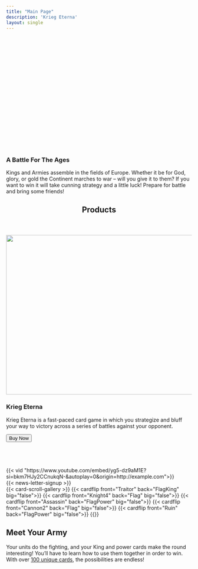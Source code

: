 ```yaml
---
title: "Main Page"
description: 'Krieg Eterna'
layout: single
---
```


<section class="gradient even-gradient">
    <div class="title-wrapper css-UDQ10">
        <div class="css-tqeem">
            <div class="css-UZpTh" style="padding-top:60%;">
                <picture>
                    <img src="/images/Title.png?w=660" alt="" class="css-EzJAk">
                </picture>
            </div>
            <h3 data-text="A Battle For The Ages" class="top-title"><span>A Battle For The
                    Ages</span></h3>
            <div class="top-paragraph">
                <p>Kings and Armies assemble in the fields of Europe. Whether it be for God,
                    glory, or gold the Continent marches to war – will you give it to them?
                    If you want to win it will take cunning strategy and a little luck!
                    Prepare for battle and bring some friends!</p>
            </div>
        </div>
    </div>
</section>

<section class="gradient even-gradient">
    <div class="css-0ErxL css-0vG6H css-kEe4h">
        <div class="css-3c0LG" style="--container-max-width:540px;">
            <header class="css-lIRLd">
                <h2 class="cap-title" id="product" data-text="Products">
                    Products
                </h2>
            </header>
        </div>
        <div class="css-3c0LG product-scroll-box" style="--container-max-width:1200px;">
            <div class="product-box-outer">
                <div class="product-box-wrapper">
                    <div class="swiper-slide product-box swiper-slide-next">
                        <picture>
                            <source srcset="/images/DeluxeDeckRender.png?fm=webp" type="image/webp">
                            <img src="/images/DeluxeDeckRender.png" alt="" width="548" height="433"
                                loading="lazy" class="css-u6Ex featured-image">
                        </picture>
                        <div>
                            <h3 class="product-title" data-text="Standard Edition">Krieg Eterna</h3>
                        </div>
                        <div class="product-desc">
                            <p>Krieg Eterna is a fast-paced card game in which you strategize and bluff
                                your way to victory across a series of battles against your opponent.
                            </p>
                        </div>
                        <div class="css-cW5DV">
                            <div class="css-nd7IL">
                                <div>
                                    <div class="css-AX10X">
                                        <a href="https://www.amazon.com/dp/B0CJHWGZYF?maas=maas_adg_3D8873ABA7D50C8B8D9E95ECC82A19D9_afap_abs&ref_=aa_maas&tag=maas"
                                            target="_blank" rel="noopener">
                                            <button
                                                class="css-lV1Vi buy-product-button css-SmFX4 css-ExOVn"><span
                                                    class="css-Gs9P">Buy
                                                    Now</span></button></a>
                                    </div>
                                </div>
                            </div>
                        </div>
                    </div>
                </div>
            </div>
        </div>
        </br>
        </br>
        </br>
        </br>
        {{< vid  "https://www.youtube.com/embed/yg5-dz9aM1E?si=bkm7HJy2CCnukqN-&autoplay=0&origin=http://example.com">}}
    </div>
    {{< news-letter-signup >}}
</section>

<section id="new-cards-showcase" class="gradient odd-gradient">
    <div class="css-0ErxL css-XorOV css-HBovJ" style="--container-flex-direction:column-reverse;">
        <div class="css-JEZym" style="--intersection-offset:0;">
        </div>
        <div class="css-2ieoz">
            <div class="css-DjW9O" style="opacity: 1;">
            </div>
        </div>
        <div class="css-fTdGr">
                    {{< card-scroll-gallery >}}
                        {{< cardflip front="Traitor" back="FlagKing" big="false">}}
                        {{< cardflip front="Knight4" back="Flag" big="false">}}
                        {{< cardflip front="Assassin" back="FlagPower" big="false">}}
                        {{< cardflip front="Cannon2" back="Flag" big="false">}}
                        {{< cardflip front="Ruin" back="FlagPower" big="false">}}
                    {{</ card-scroll-gallery >}}
            <div id="how-to-play"></div>
            <div class="css-pjOS5 css-P-g66 css-EiWA- css-ysAew">
                <div class="title-wrapper">
                    <h2 class="cap-title card-title"><span>Meet Your Army</span></h2>
                </div>
                <p class="css-tg8OC">Your units do the fighting, and your King and power cards make the
                    round interesting! You’ll have to learn how to use them together in order to win.
                    With over <a href="/compendium">100 unique cards</a>, the possibilities are endless!
                </p>
            </div>
        </div>
    </div>
</section>